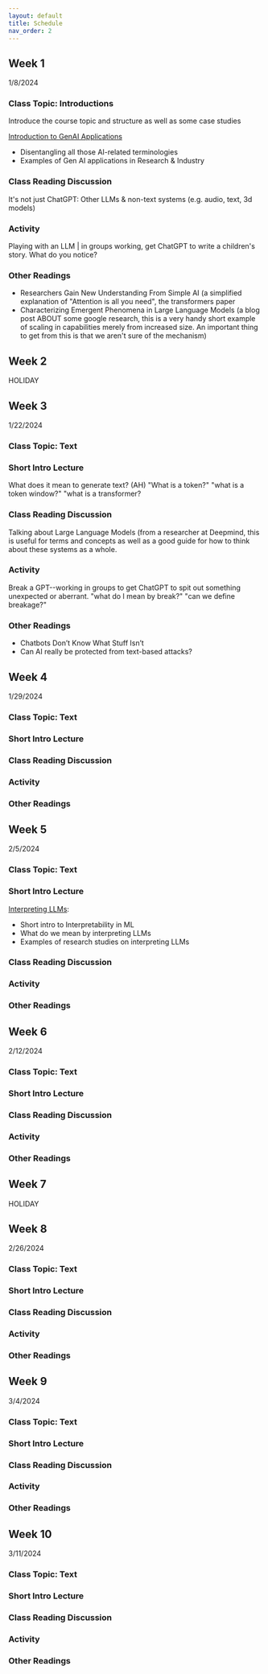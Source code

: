 ```yaml
---
layout: default
title: Schedule
nav_order: 2
---
```


## Week 1
1/8/2024
### Class Topic: Introductions

Introduce the course topic and structure as well as some case studies

[Introduction to GenAI Applications]
- Disentangling all those AI-related terminologies
- Examples of Gen AI applications in Research & Industry

### Class Reading Discussion
It's not just ChatGPT: Other LLMs & non-text systems (e.g. audio, text, 3d models)
### Activity
Playing with an LLM | in groups working, get ChatGPT to write a children's story. What do you notice?
### Other Readings
- Researchers Gain New Understanding From Simple AI (a simplified explanation of "Attention is all you need", the transformers paper
- Characterizing Emergent Phenomena in Large Language Models (a blog post ABOUT some google research, this is a very handy short example of scaling in capabilities merely from increased size. An important thing to get from this is that we aren't sure of the mechanism)

## Week 2
HOLIDAY

## Week 3
1/22/2024
### Class Topic: Text
### Short Intro Lecture
What does it mean to generate text? (AH) "What is a token?" "what is a token window?" "what is a transformer?
### Class Reading Discussion
Talking about Large Language Models (from a researcher at Deepmind, this is useful for terms and concepts as well as a good guide for how to think about these systems as a whole.
### Activity
Break a GPT--working in groups to get ChatGPT to spit out something unexpected or aberrant. "what do I mean by break?" "can we define breakage?"
### Other Readings
- Chatbots Don’t Know What Stuff Isn’t
- Can AI really be protected from text-based attacks?

## Week 4
1/29/2024
### Class Topic: Text
### Short Intro Lecture
### Class Reading Discussion
### Activity
### Other Readings

## Week 5
2/5/2024
### Class Topic: Text
### Short Intro Lecture
[Interpreting LLMs]: 
- Short intro to Interpretability in ML
- What do we mean by interpreting LLMs
- Examples of research studies on interpreting LLMs
### Class Reading Discussion
### Activity
### Other Readings

## Week 6
2/12/2024
### Class Topic: Text
### Short Intro Lecture
### Class Reading Discussion
### Activity
### Other Readings

## Week 7
HOLIDAY

## Week 8
2/26/2024
### Class Topic: Text
### Short Intro Lecture
### Class Reading Discussion
### Activity
### Other Readings

## Week 9
3/4/2024
### Class Topic: Text
### Short Intro Lecture
### Class Reading Discussion
### Activity
### Other Readings

## Week 10
3/11/2024
### Class Topic: Text
### Short Intro Lecture
### Class Reading Discussion
### Activity
### Other Readings

[Introduction to GenAI Applications]: https://RuoxiShang.github.io/PromptSurfing/data/week1-applications.pdf
[Interpreting LLMs]: https://RuoxiShang.github.io/PromptSurfing/data/week5-interpretability.pdf